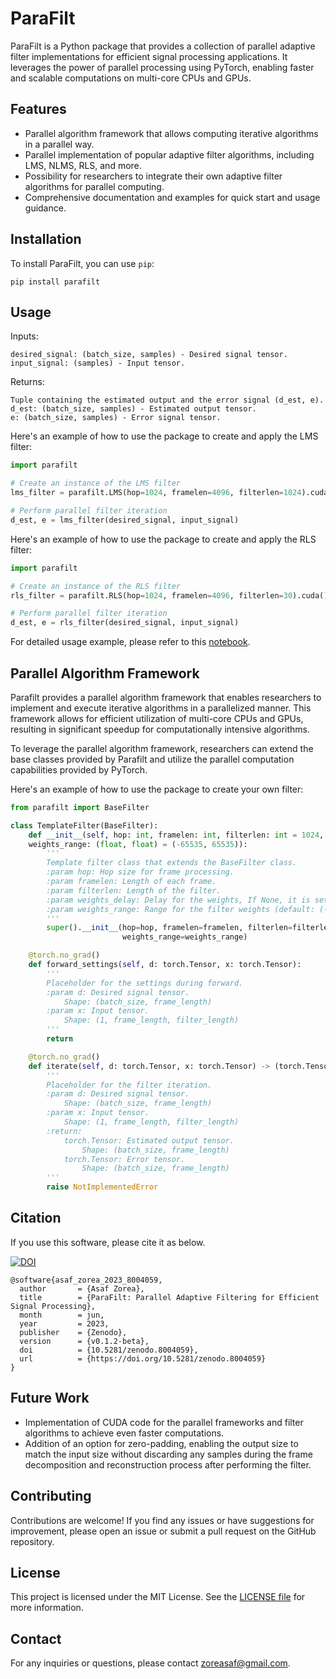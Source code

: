 # ParaFilt
ParaFilt is a Python package that provides a collection of parallel adaptive filter implementations for efficient signal processing applications. It leverages the power of parallel processing using PyTorch, enabling faster and scalable computations on multi-core CPUs and GPUs.

## Features
- Parallel algorithm framework that allows computing iterative algorithms in a parallel way.
- Parallel implementation of popular adaptive filter algorithms, including LMS, NLMS, RLS, and more.
- Possibility for researchers to integrate their own adaptive filter algorithms for parallel computing.
- Comprehensive documentation and examples for quick start and usage guidance.

## Installation
To install ParaFilt, you can use `pip`:
```
pip install parafilt
```

## Usage
Inputs:

    desired_signal: (batch_size, samples) - Desired signal tensor.
    input_signal: (samples) - Input tensor.

Returns:

    Tuple containing the estimated output and the error signal (d_est, e).
	d_est: (batch_size, samples) - Estimated output tensor.
    e: (batch_size, samples) - Error signal tensor.


Here's an example of how to use the package to create and apply the LMS filter:
```python
import parafilt

# Create an instance of the LMS filter
lms_filter = parafilt.LMS(hop=1024, framelen=4096, filterlen=1024).cuda()

# Perform parallel filter iteration
d_est, e = lms_filter(desired_signal, input_signal)
```

Here's an example of how to use the package to create and apply the RLS filter:
```python
import parafilt

# Create an instance of the RLS filter
rls_filter = parafilt.RLS(hop=1024, framelen=4096, filterlen=30).cuda()

# Perform parallel filter iteration
d_est, e = rls_filter(desired_signal, input_signal)
```

For detailed usage example, please refer to this [notebook](https://github.com/nuniz/ParaFilt/blob/main/notebooks/1.0-parafilt-demo.ipynb).

## Parallel Algorithm Framework
Parafilt provides a parallel algorithm framework that enables researchers to implement and execute iterative algorithms in a parallelized manner. This framework allows for efficient utilization of multi-core CPUs and GPUs, resulting in significant speedup for computationally intensive algorithms.

To leverage the parallel algorithm framework, researchers can extend the base classes provided by Parafilt and utilize the parallel computation capabilities provided by PyTorch.

Here's an example of how to use the package to create your own filter:
```python
from parafilt import BaseFilter

class TemplateFilter(BaseFilter):
    def __init__(self, hop: int, framelen: int, filterlen: int = 1024, weights_delay: Optional[int] = None, 
	weights_range: (float, float) = (-65535, 65535)):
        '''
        Template filter class that extends the BaseFilter class.
        :param hop: Hop size for frame processing.
        :param framelen: Length of each frame.
        :param filterlen: Length of the filter.
        :param weights_delay: Delay for the weights, If None, it is set to framelen-1 (default: None).
        :param weights_range: Range for the filter weights (default: (-65535, 65535)).
        '''
        super().__init__(hop=hop, framelen=framelen, filterlen=filterlen, weights_delay=weights_delay,
                         weights_range=weights_range)

    @torch.no_grad()
    def forward_settings(self, d: torch.Tensor, x: torch.Tensor):
        '''
        Placeholder for the settings during forward.
        :param d: Desired signal tensor.
            Shape: (batch_size, frame_length)
        :param x: Input tensor.
            Shape: (1, frame_length, filter_length)
        '''
        return

    @torch.no_grad()
    def iterate(self, d: torch.Tensor, x: torch.Tensor) -> (torch.Tensor, torch.Tensor):
        '''
        Placeholder for the filter iteration.
        :param d: Desired signal tensor.
            Shape: (batch_size, frame_length)
        :param x: Input tensor.
            Shape: (1, frame_length, filter_length)
        :return:
            torch.Tensor: Estimated output tensor.
                Shape: (batch_size, frame_length)
            torch.Tensor: Error tensor.
                Shape: (batch_size, frame_length)
        '''
        raise NotImplementedError
```

## Citation
If you use this software, please cite it as below.

[![DOI](https://zenodo.org/badge/648500046.svg)](https://zenodo.org/badge/latestdoi/648500046)

```
@software{asaf_zorea_2023_8004059,
  author       = {Asaf Zorea},
  title        = {ParaFilt: Parallel Adaptive Filtering for Efficient Signal Processing},
  month        = jun,
  year         = 2023,
  publisher    = {Zenodo},
  version      = {v0.1.2-beta},
  doi          = {10.5281/zenodo.8004059},
  url          = {https://doi.org/10.5281/zenodo.8004059}
}
```

## Future Work
- Implementation of CUDA code for the parallel frameworks and filter algorithms to achieve even faster computations.
- Addition of an option for zero-padding, enabling the output size to match the input size without discarding any samples during the frame decomposition and reconstruction process after performing the filter.

## Contributing
Contributions are welcome! If you find any issues or have suggestions for improvement, please open an issue or submit a pull request on the GitHub repository.

## License
This project is licensed under the MIT License. See the [LICENSE file](https://github.com/nuniz/ParaFilt/blob/main/LICENSE) for more information.

## Contact
For any inquiries or questions, please contact zoreasaf@gmail.com.

